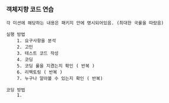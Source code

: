 ### 객체지향 코드 연습
    각 미션에 해당하는 내용은 패키지 안에 명시되어있음. (최대한 국룰을 따랐음)
    
    실행 방법
        1. 요구사항을 분석
        2. 고민
        3. 테스트 코드 작성
        4. 코딩
        5. 코딩 룰을 지켰는지 확인 ( 반복 )
        6. 리팩토링 ( 반복 )
        7. 누구나 알아볼 수 있는지 확인 ( 반복)
        
    코딩 방법
        1. 
